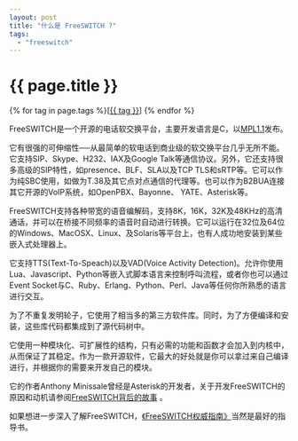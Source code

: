 ```yaml
---
layout: post
title: "什么是 FreeSWITCH ?"
tags:
  - "freeswitch"
---
```


# {{ page.title }}

<div class="tags">
{% for tag in page.tags %}[<a class="tag" href="/tags.html#{{ tag }}">{{ tag }}</a>] {% endfor %}
</div>


FreeSWITCH是一个开源的电话软交换平台，主要开发语言是C，以[MPL1.1](http://www.opensource.org/licenses/mozilla1.1.php)发布。


它有很强的可伸缩性──从最简单的软电话到商业级的软交换平台几乎无所不能。它支持SIP、Skype、H232、IAX及Google Talk等通信协议。另外，它还支持很多高级的SIP特性，如presence、BLF、SLA以及TCP TLS和sRTP等。它可以作为纯SBC使用，如做为T.38及其它点对点通信的代理等。也可以作为B2BUA连接其它开源的VoIP系统，如OpenPBX、Bayonne、 YATE、Asterisk等。

FreeSWITCH支持各种带宽的语音编解码，支持8K，16K，32K及48KHz的高清通话，并可以在桥接不同频率的语音时自动进行转换。它可以运行在32位及64位的Windows、MacOSX、Linux、及Solaris等平台上，也有人成功地安装到某些嵌入式处理器上。

它支持TTS(Text-To-Speach)以及VAD(Voice Activity Detection)。允许你使用Lua、Javascript、Python等嵌入式脚本语言来控制呼叫流程，或者你也可以通过Event Socket与C、Ruby、Erlang、Python、Perl、Java等任何你所熟悉的语言进行交互。

为了不重复发明轮子，它使用了相当多的第三方软件库。同时，为了方便编译和安装，这些库代码都集成到了源代码树中。

它使用一种模块化、可扩展性的结构，只有必需的功能和函数才会加入到内核中，从而保证了其稳定。作为一款开源软件，它最大的好处就是你可以拿过来自己编译进行，并根据你的需要来开发自己的模块。

它的作者Anthony Minissale曾经是Asterisk的开发者，关于开发FreeSWITCH的原因和动机请参阅[FreeSWITCH背后的故事](http://www.dujinfang.com/past/2009/10/31/freeswitchbei-hou-de-gu-shi/) 。

如果想进一步深入了解FreeSWITCH，[《FreeSWITCH权威指南》](http://book.dujinfang.com)当然是最好的指导书。
